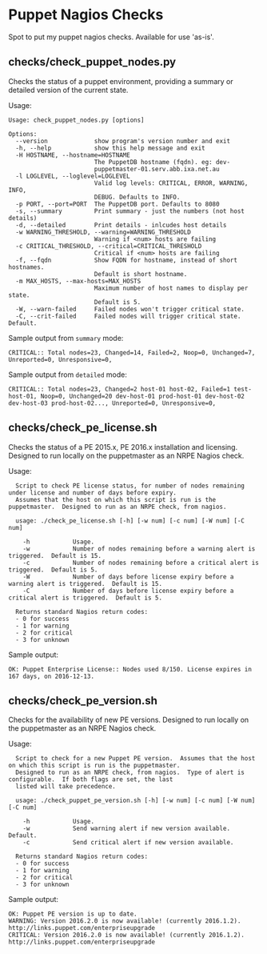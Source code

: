 # Puppet Nagios Checks

Spot to put my puppet nagios checks.  Available for use 'as-is'.

## checks/check_puppet_nodes.py

Checks the status of a puppet environment, providing a summary or detailed version of the current state.

Usage:
```
Usage: check_puppet_nodes.py [options]

Options:
  --version             show program's version number and exit
  -h, --help            show this help message and exit
  -H HOSTNAME, --hostname=HOSTNAME
                        The PuppetDB hostname (fqdn). eg: dev-
                        puppetmaster-01.serv.abb.ixa.net.au
  -l LOGLEVEL, --loglevel=LOGLEVEL
                        Valid log levels: CRITICAL, ERROR, WARNING, INFO,
                        DEBUG. Defaults to INFO.
  -p PORT, --port=PORT  The PuppetDB port. Defaults to 8080
  -s, --summary         Print summary - just the numbers (not host details)
  -d, --detailed        Print details - inlcudes host details
  -w WARNING_THRESHOLD, --warning=WARNING_THRESHOLD
                        Warning if <num> hosts are failing
  -c CRITICAL_THRESHOLD, --critical=CRITICAL_THRESHOLD
                        Critical if <num> hosts are failing
  -f, --fqdn            Show FQDN for hostname, instead of short hostnames.
                        Default is short hostname.
  -m MAX_HOSTS, --max-hosts=MAX_HOSTS
                        Maximum number of host names to display per state.
                        Default is 5.
  -W, --warn-failed     Failed nodes won't trigger critical state.
  -C, --crit-failed     Failed nodes will trigger critical state. Default.
```

Sample output from `summary` mode:
```
CRITICAL:: Total nodes=23, Changed=14, Failed=2, Noop=0, Unchanged=7, Unreported=0, Unresponsive=0,
```


Sample output from `detailed` mode:
```
CRITICAL:: Total nodes=23, Changed=2 host-01 host-02, Failed=1 test-host-01, Noop=0, Unchanged=20 dev-host-01 prod-host-01 dev-host-02 dev-host-03 prod-host-02..., Unreported=0, Unresponsive=0,
```

## checks/check_pe_license.sh

Checks the status of a PE 2015.x, PE 2016.x installation and licensing.  Designed to run locally on the puppetmaster as an NRPE Nagios check.

Usage:
```
  Script to check PE license status, for number of nodes remaining under license and number of days before expiry.
  Assumes that the host on which this script is run is the puppetmaster.  Designed to run as an NRPE check, from nagios.

  usage: ./check_pe_license.sh [-h] [-w num] [-c num] [-W num] [-C num]

    -h            Usage.
    -w            Number of nodes remaining before a warning alert is triggered.  Default is 15.
    -c            Number of nodes remaining before a critical alert is triggered.  Default is 5.
    -W            Number of days before license expiry before a warning alert is triggered.  Default is 15.
    -C            Number of days before license expiry before a critical alert is triggered.  Default is 5.

  Returns standard Nagios return codes:
  - 0 for success
  - 1 for warning
  - 2 for critical
  - 3 for unknown
```

Sample output:
```
OK: Puppet Enterprise License:: Nodes used 8/150. License expires in 167 days, on 2016-12-13.
```

## checks/check_pe_version.sh

Checks for the availability of new PE versions.  Designed to run locally on the puppetmaster as an NRPE Nagios check.

Usage:
```
  Script to check for a new Puppet PE version.  Assumes that the host on which this script is run is the puppetmaster.
  Designed to run as an NRPE check, from nagios.  Type of alert is configurable.  If both flags are set, the last
  listed will take precedence.

  usage: ./check_puppet_pe_version.sh [-h] [-w num] [-c num] [-W num] [-C num]

    -h            Usage.
    -w            Send warning alert if new version available.  Default.
    -c            Send critical alert if new version available.

  Returns standard Nagios return codes:
  - 0 for success
  - 1 for warning
  - 2 for critical
  - 3 for unknown

```

Sample output:
```
OK: Puppet PE version is up to date.
WARNING: Version 2016.2.0 is now available! (currently 2016.1.2). http://links.puppet.com/enterpriseupgrade
CRITICAL: Version 2016.2.0 is now available! (currently 2016.1.2). http://links.puppet.com/enterpriseupgrade
```
